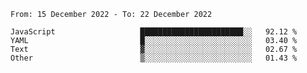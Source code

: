 <!--START_SECTION:waka-->

```text
From: 15 December 2022 - To: 22 December 2022

JavaScript                   ███████████████████████░░   92.12 %
YAML                         █░░░░░░░░░░░░░░░░░░░░░░░░   03.40 %
Text                         ▓░░░░░░░░░░░░░░░░░░░░░░░░   02.67 %
Other                        ▒░░░░░░░░░░░░░░░░░░░░░░░░   01.43 %
```

<!--END_SECTION:waka-->

